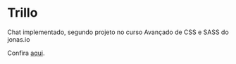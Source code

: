 # Trillo

Chat implementado, segundo projeto no curso Avançado de CSS e SASS do jonas.io

Confira [aqui](https://trilloprojeto.netlify.com/).


